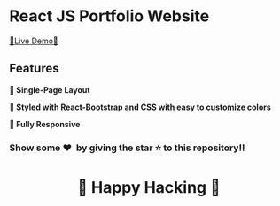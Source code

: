 # React JS Portfolio Website

[🔗Live Demo🔗](https://my-portfolio-with-react-js-eujh.vercel.app/)


## Features

**📖 Single-Page Layout**

**🎨 Styled with React-Bootstrap and CSS with easy to customize colors**

**📱 Fully Responsive**


### Show some ❤️&nbsp; by giving the star :star: to this repository!!
<h1 align=center> 🧠 Happy Hacking 🧠 </h1>
